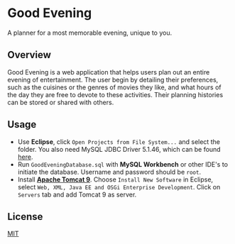 # Good Evening
A planner for a most memorable evening, unique to you.

## Overview
Good Evening is a web application that helps users plan out an entire evening of entertainment. The user begin by detailing their preferences, such as the cuisines or the genres of movies they like, and what hours of the day they are free to devote to these activities. Their planning histories can be stored or shared with others.

## Usage
- Use **Eclipse**, click `Open Projects from File System...` and select the folder. You also need MySQL JDBC Driver 5.1.46, which can be found [here](http://www-scf.usc.edu/~csci201/lectures/Lecture16/mysql-connector-java-5.1.46.jar).
- Run `GoodEveningDatabase.sql` with **MySQL Workbench** or other IDE's to initiate the database. Username and password should be `root`.
- Install [**Apache Tomcat 9**](http://tomcat.apache.org/). Choose `Install New Software` in Eclipse, select `Web, XML, Java EE and OSGi Enterprise Development`. Click on `Servers` tab and add Tomcat 9 as server.

## License
[MIT](https://choosealicense.com/licenses/mit/)
